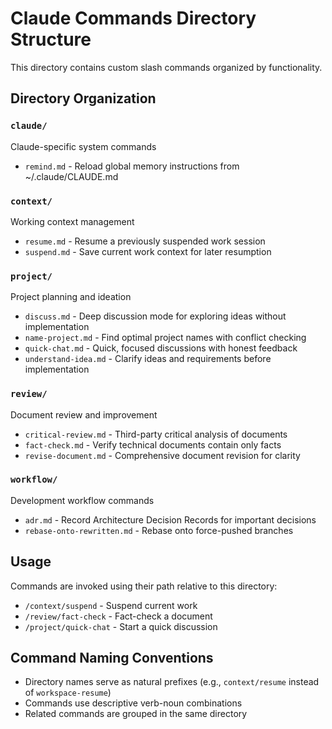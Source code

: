 # Claude Commands Directory Structure

This directory contains custom slash commands organized by functionality.

## Directory Organization

### `claude/`

Claude-specific system commands

- `remind.md` - Reload global memory instructions from ~/.claude/CLAUDE.md

### `context/`

Working context management

- `resume.md` - Resume a previously suspended work session
- `suspend.md` - Save current work context for later resumption

### `project/`

Project planning and ideation

- `discuss.md` - Deep discussion mode for exploring ideas without implementation
- `name-project.md` - Find optimal project names with conflict checking
- `quick-chat.md` - Quick, focused discussions with honest feedback
- `understand-idea.md` - Clarify ideas and requirements before implementation

### `review/`

Document review and improvement

- `critical-review.md` - Third-party critical analysis of documents
- `fact-check.md` - Verify technical documents contain only facts
- `revise-document.md` - Comprehensive document revision for clarity

### `workflow/`

Development workflow commands

- `adr.md` - Record Architecture Decision Records for important decisions
- `rebase-onto-rewritten.md` - Rebase onto force-pushed branches

## Usage

Commands are invoked using their path relative to this directory:

- `/context/suspend` - Suspend current work
- `/review/fact-check` - Fact-check a document
- `/project/quick-chat` - Start a quick discussion

## Command Naming Conventions

- Directory names serve as natural prefixes (e.g., `context/resume` instead of `workspace-resume`)
- Commands use descriptive verb-noun combinations
- Related commands are grouped in the same directory
